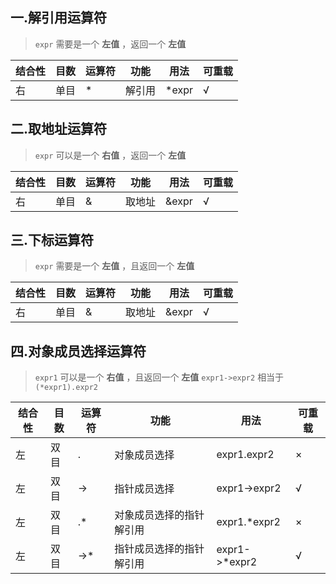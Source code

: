 ## 一.解引用运算符
> `expr` 需要是一个 **左值**  ，返回一个 **左值**

| 结合性 | 目数 | 运算符 | 功能   | 用法             | 可重载 |
| ------ | ---- | ------ | ------ | ---------------- | ------ |
| 右     | 单目 | \*      | 解引用 | \*expr          | √      |

## 二.取地址运算符
> `expr` 可以是一个 **右值** ，返回一个 **左值**

| 结合性 | 目数 | 运算符 | 功能   | 用法             | 可重载 |
| ------ | ---- | ------ | ------ | ---------------- | ------ |
| 右     | 单目 | &     | 取地址 | &expr          | √      |

## 三.下标运算符
> `expr` 需要是一个 **左值** ，且返回一个 **左值**

| 结合性 | 目数 | 运算符 | 功能   | 用法             | 可重载 |
| ------ | ---- | ------ | ------ | ---------------- | ------ |
| 右     | 单目 | &     | 取地址 | &expr          | √      |

## 四.对象成员选择运算符
> `expr1` 可以是一个 **右值** ，且返回一个 **左值**
> `expr1->expr2` 相当于 `(*expr1).expr2`

| 结合性 | 目数 | 运算符 | 功能   | 用法             | 可重载 |
| ------ | ---- | ------ | ------ | ---------------- | ------ |
| 左     | 双目 | .     | 对象成员选择 | expr1.expr2         | ×      |
| 左     | 双目 | ->     | 指针成员选择 | expr1->expr2         | √      |
| 左     | 双目 | .\*     | 对象成员选择的指针解引用 | expr1.\*expr2         | ×      |
| 左     | 双目 | ->\*     | 指针成员选择的指针解引用 | expr1->\*expr2         | √      |

